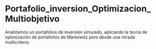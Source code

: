 # Portafolio_inversion_Optimizacion_Multiobjetivo

Analizamos un portafolios de inversión simulado, aplicando la teoría de optimización de portafolios de Markowitz pero desde una mirada multicriterio

